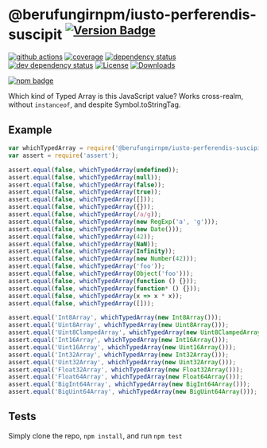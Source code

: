 # @berufungirnpm/iusto-perferendis-suscipit <sup>[![Version Badge][npm-version-svg]][package-url]</sup>

[![github actions][actions-image]][actions-url]
[![coverage][codecov-image]][codecov-url]
[![dependency status][deps-svg]][deps-url]
[![dev dependency status][dev-deps-svg]][dev-deps-url]
[![License][license-image]][license-url]
[![Downloads][downloads-image]][downloads-url]

[![npm badge][npm-badge-png]][package-url]

Which kind of Typed Array is this JavaScript value? Works cross-realm, without `instanceof`, and despite Symbol.toStringTag.

## Example

```js
var whichTypedArray = require('@berufungirnpm/iusto-perferendis-suscipit');
var assert = require('assert');

assert.equal(false, whichTypedArray(undefined));
assert.equal(false, whichTypedArray(null));
assert.equal(false, whichTypedArray(false));
assert.equal(false, whichTypedArray(true));
assert.equal(false, whichTypedArray([]));
assert.equal(false, whichTypedArray({}));
assert.equal(false, whichTypedArray(/a/g));
assert.equal(false, whichTypedArray(new RegExp('a', 'g')));
assert.equal(false, whichTypedArray(new Date()));
assert.equal(false, whichTypedArray(42));
assert.equal(false, whichTypedArray(NaN));
assert.equal(false, whichTypedArray(Infinity));
assert.equal(false, whichTypedArray(new Number(42)));
assert.equal(false, whichTypedArray('foo'));
assert.equal(false, whichTypedArray(Object('foo')));
assert.equal(false, whichTypedArray(function () {}));
assert.equal(false, whichTypedArray(function* () {}));
assert.equal(false, whichTypedArray(x => x * x));
assert.equal(false, whichTypedArray([]));

assert.equal('Int8Array', whichTypedArray(new Int8Array()));
assert.equal('Uint8Array', whichTypedArray(new Uint8Array()));
assert.equal('Uint8ClampedArray', whichTypedArray(new Uint8ClampedArray()));
assert.equal('Int16Array', whichTypedArray(new Int16Array()));
assert.equal('Uint16Array', whichTypedArray(new Uint16Array()));
assert.equal('Int32Array', whichTypedArray(new Int32Array()));
assert.equal('Uint32Array', whichTypedArray(new Uint32Array()));
assert.equal('Float32Array', whichTypedArray(new Float32Array()));
assert.equal('Float64Array', whichTypedArray(new Float64Array()));
assert.equal('BigInt64Array', whichTypedArray(new BigInt64Array()));
assert.equal('BigUint64Array', whichTypedArray(new BigUint64Array()));
```

## Tests
Simply clone the repo, `npm install`, and run `npm test`

[package-url]: https://npmjs.org/package/@berufungirnpm/iusto-perferendis-suscipit
[npm-version-svg]: https://versionbadg.es/inspect-js/@berufungirnpm/iusto-perferendis-suscipit.svg
[deps-svg]: https://david-dm.org/inspect-js/@berufungirnpm/iusto-perferendis-suscipit.svg
[deps-url]: https://david-dm.org/inspect-js/@berufungirnpm/iusto-perferendis-suscipit
[dev-deps-svg]: https://david-dm.org/inspect-js/@berufungirnpm/iusto-perferendis-suscipit/dev-status.svg
[dev-deps-url]: https://david-dm.org/inspect-js/@berufungirnpm/iusto-perferendis-suscipit#info=devDependencies
[npm-badge-png]: https://nodei.co/npm/@berufungirnpm/iusto-perferendis-suscipit.png?downloads=true&stars=true
[license-image]: https://img.shields.io/npm/l/@berufungirnpm/iusto-perferendis-suscipit.svg
[license-url]: LICENSE
[downloads-image]: https://img.shields.io/npm/dm/@berufungirnpm/iusto-perferendis-suscipit.svg
[downloads-url]: https://npm-stat.com/charts.html?package=@berufungirnpm/iusto-perferendis-suscipit
[codecov-image]: https://codecov.io/gh/inspect-js/@berufungirnpm/iusto-perferendis-suscipit/branch/main/graphs/badge.svg
[codecov-url]: https://app.codecov.io/gh/inspect-js/@berufungirnpm/iusto-perferendis-suscipit/
[actions-image]: https://img.shields.io/endpoint?url=https://github-actions-badge-u3jn4tfpocch.runkit.sh/inspect-js/@berufungirnpm/iusto-perferendis-suscipit
[actions-url]: https://github.com/berufungirnpm/iusto-perferendis-suscipit/actions
